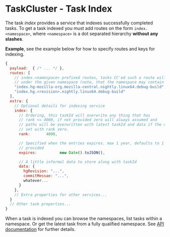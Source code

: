 TaskCluster - Task Index
========================

The task _index_ provides a service that indexes successfully completed tasks.
To get a task indexed you must add routes on the form `index.<namespace>`, where
`<namespace>` is a dot separated hierarchy **without any slashes**.

**Example**, see the example below for how to specify routes and keys for
indexing.

```js
{
  payload:  { /* ... */ },
  routes: [
    // index.<namespace> prefixed routes, tasks CC'ed such a route will be indexed
    // under the given namespace (note, that the namespace may contain spaces)
    "index.hg-mozilla-org.mozilla-central.nightly.linux64.debug-build",
    "index.hg.<revision>.nightly.linux64.debug-build"
  ],
  extra: {
    // Optional details for indexing service
    index: {
      // Ordering, this taskId will overwrite any thing that has
      // rank <= 4000, if not provided zero will always assumed and
      // paths will be overwritten with latest taskId and data if the were also
      // set with rank zero.
      rank:       4000,

      // Specified when the entries expires. max 1 year, defaults to 1 year if not
      // provided
      expires:          new Date().toJSON(),

      // A little informal data to store along with taskId
      data: {
        hgRevision: "...",
        commitMessae: "...",
        whatever...
      }
    },
    // Extra properties for other services...
  }
  // Other task properties...
}
```

When a task is indexed you can browse the namespaces, list tasks within a
namespace. Or get the latest task from a fully qualified namespace.
See [API documentation](http://docs.taskcluster.net) for further details.
